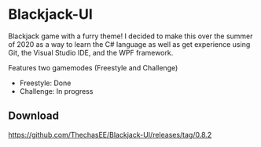 # Blackjack-UI

Blackjack game with a furry theme! I decided to make this over the summer of 2020 as a way to learn the C# language as well as get experience using Git, the Visual Studio IDE, and the WPF framework.

Features two gamemodes (Freestyle and Challenge)
- Freestyle: Done
- Challenge: In progress

## Download

https://github.com/ThechasEE/Blackjack-UI/releases/tag/0.8.2
